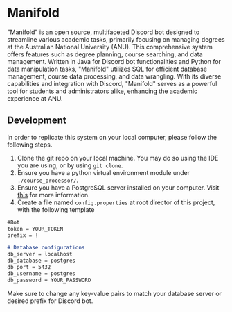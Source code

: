 # Manifold

"Manifold" is an open source, multifaceted Discord bot designed to streamline various academic tasks, primarily focusing on managing degrees at the Australian National University (ANU). This comprehensive system offers features such as degree planning, course searching, and data management. Written in Java for Discord bot functionalities and Python for data manipulation tasks, "Manifold" utilizes SQL for efficient database management, course data processing, and data wrangling. With its diverse capabilities and integration with Discord, "Manifold" serves as a powerful tool for students and administrators alike, enhancing the academic experience at ANU.

## Development

In order to replicate this system on your local computer, please follow the following steps.

1. Clone the git repo on your local machine. You may do so using the IDE you are using, or by using `git clone`.
2. Ensure you have a python virtual environment module under `./course_processor/`.
3. Ensure you have a PostgreSQL server installed on  your computer. Visit [this](https://www.bing.com/search?q=postgre+sql+download&cvid=1448d5a296574bb89c28925baa318289&gs_lcrp=EgZjaHJvbWUyBggAEEUYOdIBCDIzOTlqMGo5qAIEsAIB&FORM=ANAB01&PC=NMTS) for more information.
4. Create a file named `config.properties` at root director of this project, with the following template
    
```md
#Bot
token = YOUR_TOKEN
prefix = !

# Database configurations
db_server = localhost
db_database = postgres
db_port = 5432
db_username = postgres
db_password = YOUR_PASSWORD
```
Make sure to change any key-value pairs to match your database server or desired prefix for Discord bot.